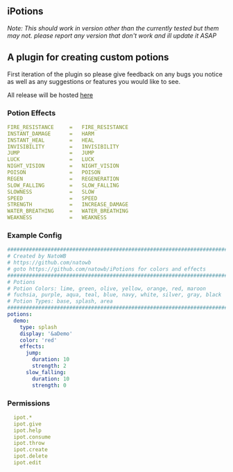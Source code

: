 ## **iPotions**

_Note: This should work in version other than the currently tested but them may not. please report any version that don't work and ill update it ASAP_

## A plugin for creating custom potions

First iteration of the plugin so please give feedback on any bugs you notice as well as any suggestions or features you would like to see.

All release will be hosted [here]('https://github.com/natowb/iPotions')


### Potion Effects
```yml
FIRE_RESISTANCE     =   FIRE_RESISTANCE
INSTANT_DAMAGE      =   HARM
INSTANT_HEAL        =   HEAL
INVISIBILITY        =   INVISIBILITY
JUMP                =   JUMP
LUCK                =   LUCK
NIGHT_VISION        =   NIGHT_VISION
POISON              =   POISON
REGEN               =   REGENERATION
SLOW_FALLING        =   SLOW_FALLING
SLOWNESS            =   SLOW
SPEED               =   SPEED
STRENGTH            =   INCREASE_DAMAGE
WATER_BREATHING     =   WATER_BREATHING
WEAKNESS            =   WEAKNESS
```

### Example Config
```YAML
##########################################################################
# Created by NatoWB
# https://github.com/natowb
# goto https://github.com/natowb/iPotions for colors and effects
##########################################################################
# Potions
# Potion Colors: lime, green, olive, yellow, orange, red, maroon
# fuchsia, purple, aqua, teal, blue, navy, white, silver, gray, black
# Potion Types: base, splash, area
##########################################################################
potions:
  demo:
    type: splash
    display: '&aDemo'
    color: 'red' 
    effects: 
      jump: 
        duration: 10 
        strength: 2 
      slow_falling: 
        duration: 10 
        strength: 0 
```
### Permissions
```yml
  ipot.*	    
  ipot.give	    
  ipot.help	    
  ipot.consume 
  ipot.throw 	  
  ipot.create	  
  ipot.delete
  ipot.edit
  
```
